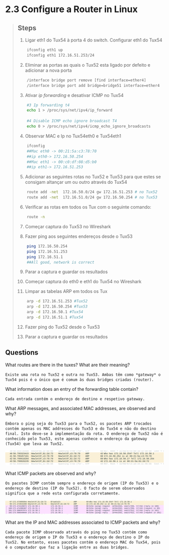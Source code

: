 # 2.3 Configure a Router in Linux

>## Steps
>
> 1. Ligar eth1 do Tux54 à porta 4 do switch. Configurar eth1 do Tux54
> ```bash
>     ifconfig eth1 up
>     ifconfig eth1 172.16.51.253/24
> ```
> 
> 2. Eliminar as portas as quais o Tux52 esta ligado por defeito e adicionar a nova porta
> ```bash
>     /interface bridge port remove [find interface=ether4]
>     /interface bridge port add bridge=bridge51 interface=ether4
> ```
> 
> 3. Ativar *ip forwarding* e desativar ICMP no Tux54
> ```bash
>     #3 Ip forwarding t4
>     echo 1 > /proc/sys/net/ipv4/ip_forward
> 
>     #4 Disable ICMP echo ignore broadcast T4
>     echo 0 > /proc/sys/net/ipv4/icmp_echo_ignore_broadcasts
> ```
> 
> 4. Observar MAC e Ip no Tux54eth0 e Tux54eth1
> ```bash
>     ifconfig
>     ##Mac eth0 -> 00:21:5a:c3:78:70
>     ##ip eth0-> 172.16.50.254
>     ##Mac eth1 -> 00:c0:df:08:d5:b0
>     ##ip eth1-> 172.16.51.253
> ```
> 
> 5. Adicionar as seguintes rotas no Tux52 e Tux53 para que estes se consigam altançar um ou outro através do Tux54
> ```bash
>     route add -net  172.16.50.0/24 gw 172.16.51.253 # no Tux52
>     route add -net  172.16.51.0/24 gw 172.16.50.254 # no Tux53
> ```
> 
> 6. Verificar as rotas em todos os Tux com o seguinte comando:
> ```bash
>     route -n
> ```
> 
> 7. Começar captura do Tux53 no Wireshark
> 
> 8. Fazer ping aos seguintes endereços desde o Tux53
> ```bash
>     ping 172.16.50.254
>     ping 172.16.51.253
>     ping 172.16.51.1
>     ##All good, network is correct
> ```
> 
> 9. Parar a captura e guardar os resultados
> 
> 10. Começar captura do eth0 e eth1 do Tux54 no Wireshark
> 
> 11. Limpar as tabelas ARP em todos os Tux
> ```bash
>     arp -d 172.16.51.253 #Tux52
>     arp -d 172.16.50.254 #Tux53
>     arp -d 172.16.50.1 #Tux54
>     arp -d 172.16.51.1 #Tux54
> ```
> 
> 12. Fazer ping do Tux52 desde o Tux53
> 
> 13. Parar a captura e guardar os resultados

## Questions

What routes are there in the tuxes? What are their meaning?

```note
Existe uma rota no Tux52 e outra no Tux53. Ambas têm como *gateway* o Tux54 pois é o único que é comum às duas bridges criadas (router).
```

What information does an entry of the forwarding table contain? 

```note
Cada entrada contém o endereço de destino e respetivo gateway.
```

What ARP messages, and associated MAC addresses, are observed and why?

```note
Embora o ping seja do Tux53 para o Tux52, os pacotes ARP trocados contém apenas os MAC addresses do Tux53 e do Tux54 e não do destino final. Isto deve-se à implementação da rota. O endereço de Tux52 não é conhecido pelo Tux53, este apenas conhece o endereço da gateway (Tux54) que leva ao Tux52.
```

![Resultados do WireShark](../img/Exp3a.png)

What ICMP packets are observed and why?

```note
Os pacotes ICMP contém sempre o endereço de origem (IP do Tux53) e o endereço de destino (IP do Tux52). O facto de serem observados significa que a rede esta configurada corretamente.
```

![Resultados do WireShark](../img/Exp3b.png)

What are the IP and MAC addresses associated to ICMP packets and why? 

```note
Cada pacote ICMP observado através do ping no Tux53 contém como endereço de origem o IP do Tux53 e o endereço de destino o IP do Tux52. No entanto, esses pacotes contém o endereço MAC do Tux54, pois é o computador que faz a ligação entre as duas bridges.
```